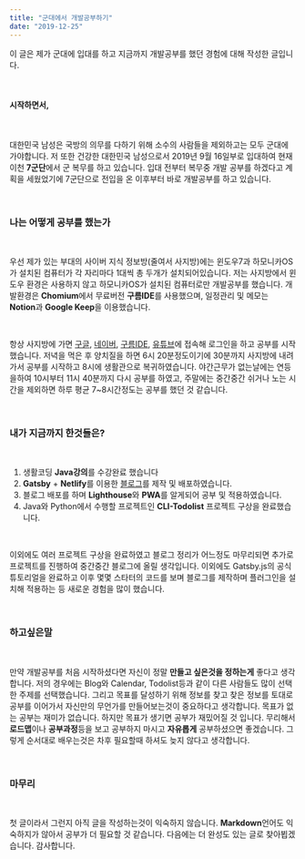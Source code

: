 ```yaml
---
title: "군대에서 개발공부하기"
date: "2019-12-25"
---
```


이 글은 제가 군대에 입대를 하고 지금까지 개발공부를 했던 경험에 대해 작성한 글입니다.

<br>

#### 시작하면서,

<br>

대한민국 남성은 국방의 의무를 다하기 위해 소수의 사람들을 제외하고는 모두 군대에 가야합니다.
저 또한 건강한 대한민국 남성으로서 2019년 9월 16일부로 입대하여 현재 이천 **7군단**에서 군 복무를 하고 있습니다. 입대 전부터 복무중 개발 공부를 하겠다고 계획을 세웠었기에 7군단으로 전입을 온 이후부터 바로 개발공부를 하고 있습니다.

<br>

### 나는 어떻게 공부를 했는가

<br>

우선 제가 있는 부대의 사이버 지식 정보방(줄여서 사지방)에는 윈도우7과 하모니카OS가 설치된 컴퓨터가 각 자리마다 1대씩 총 두개가 설치되어있습니다. 저는 사지방에서 윈도우 환경은 사용하지 않고 하모니카OS가 설치된 컴퓨터로만 개발공부를 했습니다. 개발환경은 **Chomium**에서 무료버전 **구름IDE**를 사용했으며, 일정관리 및 메모는 **Notion**과 **Google Keep**을 이용했습니다.

<br>

항상 사지방에 가면 [구글](https://www.google.com), [네이버](https://www.naver.com), [구름IDE](https://ide.goorm.io), [유튜브](https://www.youtube.com)에 접속해 로그인을 하고 공부를 시작했습니다. 저녁을 먹은 후 양치질을 하면 6시 20분정도이기에 30분까지 사지방에 내려가서 공부를 시작하고 8시에 생활관으로 복귀하였습니다. 야간근무가 없는날에는 연등을하여 10시부터 11시 40분까지 다시 공부를 하였고, 주말에는 중간중간 쉬거나 노는 시간을 제외하면 하루 평균 7~8시간정도는 공부를 했던 것 같습니다.

<br>

### 내가 지금까지 한것들은?

<br>

1. 생활코딩 **Java강의**를 수강완료 했습니다
2. **Gatsby** + **Netlify**를 이용한 [블로그](https://www.github.com/overspend/blog)를 제작 및 배포하였습니다.
3. 블로그 배포를 하며 **Lighthouse**와 **PWA**를 알게되어 공부 및 적용하였습니다.
4. Java와 Python에서 수행할 프로젝트인 **CLI-Todolist** 프로젝트 구상을 완료했습니다.

<br>

이외에도 여러 프로젝트 구상을 완료하였고 블로그 정리가 어느정도 마무리되면 추가로 프로젝트를 진행하여 중간중간 블로그에 올릴 생각입니다. 이외에도 Gatsby.js의 공식 튜토리얼을 완료하고 이후 몇몇 스타터의 코드를 보며 블로그를 제작하며 플러그인을 설치해 적용하는 등 새로운 경험을 많이 했습니다.

<br>

### 하고싶은말

<br>

만약 개발공부를 처음 시작하셨다면 자신이 정말 **만들고 싶은것을 정하는게** 좋다고 생각합니다. 저의 경우에는 Blog와 Calendar, Todolist등과 같이 다른 사람들도 많이 선택한 주제를 선택했습니다. 그리고 목표를 달성하기 위해 정보를 찾고 찾은 정보를 토대로 공부를 이어가서 자신만의 무언가를 만들어보는것이 중요하다고 생각합니다. 목표가 없는 공부는 재미가 없습니다. 하지만 목표가 생기면 공부가 재밌어질 것 입니다. 무리해서 **로드맵**이나 **공부과정**등을 보고 공부하지 마시고 **자유롭게** 공부하셨으면 좋겠습니다. 그렇게 순서대로 배우는것은 차후 필요할때 하셔도 늦지 않다고 생각합니다.

<br>

### 마무리

<br>

첫 글이라서 그런지 아직 글을 작성하는것이 익숙하지 않습니다. **Markdown**언어도 익숙하지가 않아서 공부가 더 필요할 것 같습니다. 다음에는 더 완성도 있는 글로 찾아뵙겠습니다. 감사합니다.




